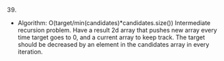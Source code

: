 39.

- Algorithm: O(target/min(candidates)\*candidates.size())
  Intermediate recursion problem. Have a result 2d array that pushes new array every time target goes to 0, and a current array to keep track. The target should be decreased by an element in the candidates array in every iteration.

